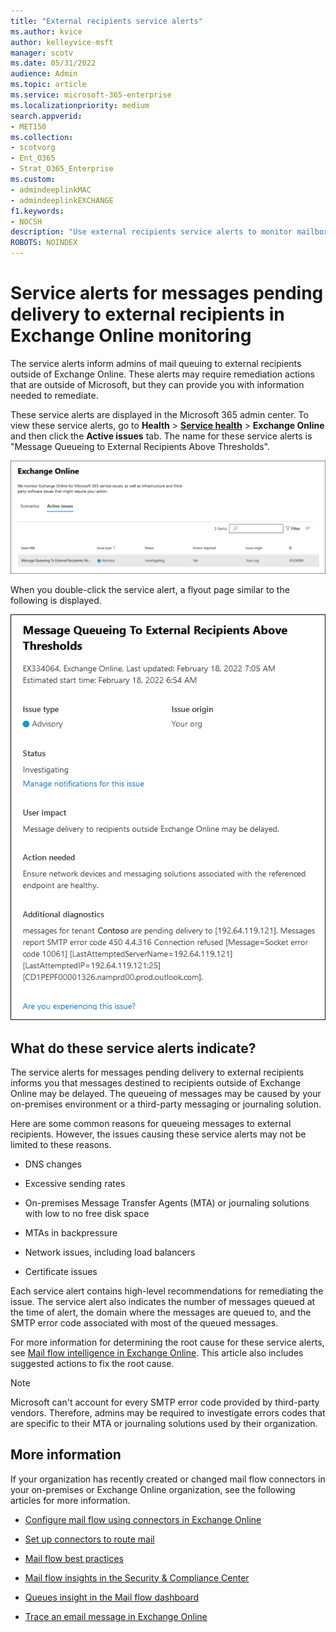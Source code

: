 ```yaml
---
title: "External recipients service alerts"
ms.author: kvice
author: kelleyvice-msft
manager: scotv
ms.date: 05/31/2022
audience: Admin
ms.topic: article
ms.service: microsoft-365-enterprise
ms.localizationpriority: medium
search.appverid:
- MET150
ms.collection:
- scotvorg
- Ent_O365
- Strat_O365_Enterprise
ms.custom: 
- admindeeplinkMAC
- admindeeplinkEXCHANGE
f1.keywords:
- NOCSH
description: "Use external recipients service alerts to monitor mailboxes on hold that are reaching their mailbox quota."
ROBOTS: NOINDEX
---
```


# Service alerts for messages pending delivery to external recipients in Exchange Online monitoring

The service alerts inform admins of mail queuing to external recipients outside of Exchange Online. These alerts may require remediation actions that are outside of Microsoft, but they can provide you with information needed to remediate.

These service alerts are displayed in the Microsoft 365 admin center. To view these service alerts, go to **Health** > <a href="https://go.microsoft.com/fwlink/p/?linkid=842900" target="_blank">**Service health**</a> > **Exchange Online** and then click the **Active issues** tab. The name for these service alerts is "Message Queueing to External Recipients Above Thresholds".

![Service alert for messages pending delivery to external recipients displayed in the Exchange Online monitoring dashboard.](../media/microsoft-365-exchange-monitoring/ExternalRecipientsServiceAlerts1.png)

When you double-click the service alert, a flyout page similar to the following is displayed.

![Content in the service alert for messages pending delivery to external recipients.](../media/microsoft-365-exchange-monitoring/ExternalRecipientsServiceAlerts2.png)

## What do these service alerts indicate?

The service alerts for messages pending delivery to external recipients informs you that messages destined to recipients outside of Exchange Online may be delayed. The queueing of messages may be caused by your on-premises environment or a third-party messaging or journaling solution.

Here are some common reasons for queueing messages to external recipients. However, the issues causing these service alerts may not be limited to these reasons.

- DNS changes

- Excessive sending rates

- On-premises Message Transfer Agents (MTA) or journaling solutions with low to no free disk space

- MTAs in backpressure

- Network issues, including load balancers

- Certificate issues

Each service alert contains high-level recommendations for remediating the issue. The service alert also indicates the number of messages queued at the time of alert, the domain where the messages are queued to, and the SMTP error code associated with most of the queued messages.

For more information for determining the root cause for these service alerts, see [Mail flow intelligence in Exchange Online](../security/office-365-security/mail-flow-intelligence-in-office-365.md). This article also includes suggested actions to fix the root cause.

> [!NOTE]
> Microsoft can't account for every SMTP error code provided by third-party vendors. Therefore, admins may be required to investigate errors codes that are specific to their MTA or journaling solutions used by their organization.

## More information

If your organization has recently created or changed mail flow connectors in your on-premises or Exchange Online organization, see the following articles for more information.

- [Configure mail flow using connectors in Exchange Online](/exchange/mail-flow-best-practices/use-connectors-to-configure-mail-flow/use-connectors-to-configure-mail-flow)

- [Set up connectors to route mail](/exchange/mail-flow-best-practices/use-connectors-to-configure-mail-flow/set-up-connectors-to-route-mail)

- [Mail flow best practices](/exchange/mail-flow-best-practices/mail-flow-best-practices)

- [Mail flow insights in the Security & Compliance Center](/microsoft-365/security/office-365-security/mail-flow-insights-v2)

- [Queues insight in the Mail flow dashboard](/microsoft-365/security/office-365-security/mfi-queue-alerts-and-queues#queues-insight-in-the-mail-flow-dashboard)

- [Trace an email message in Exchange Online](/exchange/monitoring/trace-an-email-message/trace-an-email-message)
